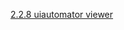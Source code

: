 [2.2.8 uiautomator viewer](/appium/02_ruby_appium_native_android_automation/02_appium_ruby_console/08_uiautomatorviewer.md)